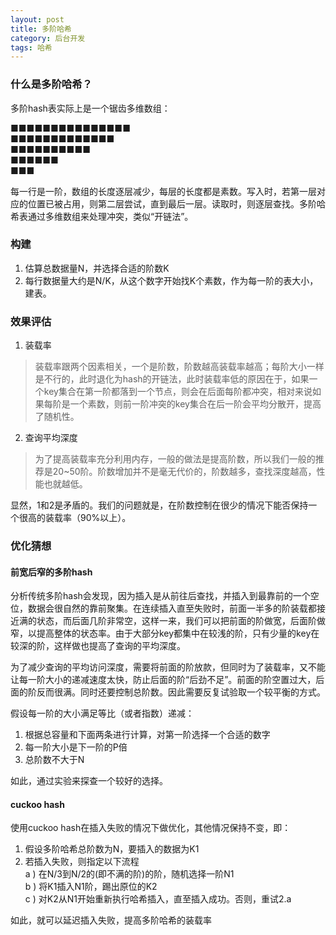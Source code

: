```yaml
---
layout: post
title: 多阶哈希
category: 后台开发
tags: 哈希
---
```

### 什么是多阶哈希？
多阶hash表实际上是一个锯齿多维数组：

■■■■■■■■■■■■■■■   
■■■■■■■■■■■■■    
■■■■■■■■■■    
■■■■■■   
■■■   

每一行是一阶，数组的长度逐层减少，每层的长度都是素数。写入时，若第一层对应的位置已被占用，则第二层尝试，直到最后一层。读取时，则逐层查找。多阶哈希表通过多维数组来处理冲突，类似“开链法”。

### 构建
1. 估算总数据量N，并选择合适的阶数K
2. 每行数据量大约是N/K，从这个数字开始找K个素数，作为每一阶的表大小，建表。



### 效果评估
1. 装载率
> 装载率跟两个因素相关，一个是阶数，阶数越高装载率越高；每阶大小一样是不行的，此时退化为hash的开链法，此时装载率低的原因在于，如果一个key集合在第一阶都落到一个节点，则会在后面每阶都冲突，相对来说如果每阶是一个素数，则前一阶冲突的key集合在后一阶会平均分散开，提高了随机性。

2. 查询平均深度
> 为了提高装载率充分利用内存，一般的做法是提高阶数，所以我们一般的推荐是20~50阶。阶数增加并不是毫无代价的，阶数越多，查找深度越高，性能也就越低。

显然，1和2是矛盾的。我们的问题就是，在阶数控制在很少的情况下能否保持一个很高的装载率（90%以上）。


### 优化猜想
#### 前宽后窄的多阶hash

分析传统多阶hash会发现，因为插入是从前往后查找，并插入到最靠前的一个空位，数据会很自然的靠前聚集。在连续插入直至失败时，前面一半多的阶装载都接近满的状态，而后面几阶非常空，这样一来，我们可以把前面的阶做宽，后面阶做窄，以提高整体的状态率。由于大部分key都集中在较浅的阶，只有少量的key在较深的阶，这样做也提高了查询的平均深度。

为了减少查询的平均访问深度，需要将前面的阶放款，但同时为了装载率，又不能让每一阶大小的递减速度太快，防止后面的阶“后劲不足”。前面的阶空置过大，后面的阶反而很满。同时还要控制总阶数。因此需要反复试验取一个较平衡的方式。

假设每一阶的大小满足等比（或者指数）递减：
1. 根据总容量和下面两条进行计算，对第一阶选择一个合适的数字
2. 每一阶大小是下一阶的P倍
3. 总阶数不大于N

如此，通过实验来探查一个较好的选择。

#### cuckoo hash
使用cuckoo hash在插入失败的情况下做优化，其他情况保持不变，即：
1. 假设多阶哈希总阶数为N，要插入的数据为K1
2. 若插入失败，则指定以下流程   
 a ) 在N/3到N/2的(即不满的阶)的阶，随机选择一阶N1  
 b ) 将K1插入N1阶，踢出原位的K2    
 c ) 对K2从N1开始重新执行哈希插入，直至插入成功。否则，重试2.a

如此，就可以延迟插入失败，提高多阶哈希的装载率